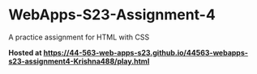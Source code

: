 # WebApps-S23-Assignment-4
A practice assignment for HTML with CSS<b>

Hosted at https://44-563-web-apps-s23.github.io/44563-webapps-s23-assignment4-Krishna488/play.html
</b>
